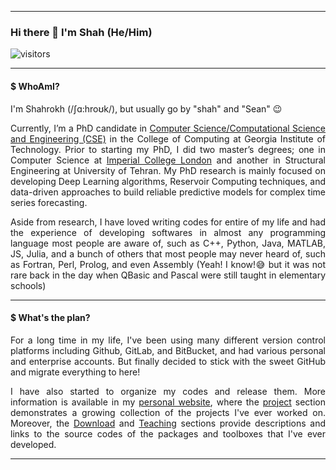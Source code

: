 ****

### Hi there 👋 I'm Shah (He/Him)

<!-- ![visitors](https://visitor-badge.glitch.me/badge?page_id=shahrokhx-visitor-badge&left_color=green&right_color=red) -->
![visitors](https://visitor-badge.glitch.me/badge?page_id=shahrokhx-visitor-badge)

----

#### $ WhoAmI?
I'm Shahrokh (/ʃɑ:hroʊk/), but usually go by "shah" and "Sean" 😉

<p align="justify">
Currently, I’m a PhD candidate in <a href="https://www.cse.gatech.edu/people/shahrokh-shahi" target="_blank">Computer Science/Computational Science and Engineering (CSE)</a> in the College of Computing at Georgia Institute of Technology. Prior to starting my PhD, I did two master’s degrees; one in Computer Science at <a href="http://www.imperial.ac.uk/computing/" target="_blank">Imperial College London</a> and another in Structural Engineering at University of Tehran. My PhD research is mainly focused on developing Deep Learning algorithms, Reservoir Computing techniques, and data-driven approaches to build reliable predictive models for complex time series forecasting.
</p>	

<p align="justify">
Aside from research, I have loved writing codes for entire of my life and had the experience of developing softwares in almost any programming language most people are aware of, such as C++, Python, Java, MATLAB, JS, Julia, and a bunch of others that most people may never heard of, such as Fortran, Perl, Prolog, and even Assembly (Yeah! I know!😅 but it was not rare back in the day when QBasic and Pascal were still taught in elementary schools)
</p>

----

#### $ What's the plan?
<p align="justify">
For a long time in my life, I've been using many different version control platforms including Github, GitLab, and BitBucket, and had various personal and enterprise accounts. But finally decided to stick with the sweet GitHub and migrate everything to here!
</p>

<p align="justify">
I have also started to organize my codes and release them. More information is available in my <a href="https://www.sshahi.com/" target="_blank">personal website</a>, where the <a href="https://www.sshahi.com/projects/" target="_blank">project</a> section demonstrates a growing collection of the projects I've ever worked on. Moreover, the <a href="https://www.sshahi.com/downloads/" target="_blank">Download</a> and <a href="https://www.sshahi.com/teaching/" target="_blank">Teaching</a> sections provide descriptions and links to the source codes of the packages and toolboxes that I've ever developed. 
</p>

----

<!--
**shahrokhx/shahrokhx** is a ✨ _special_ ✨ repository because its `README.md` (this file) appears on your GitHub profile.

Here are some ideas to get you started:

- 🔭 I’m currently working on ...
- 🌱 I’m currently learning ...
- 👯 I’m looking to collaborate on ...
- 🤔 I’m looking for help with ...
- 💬 Ask me about ...
- 📫 How to reach me: ...
- 😄 Pronouns: ...
- ⚡ Fun fact: ...
-->
